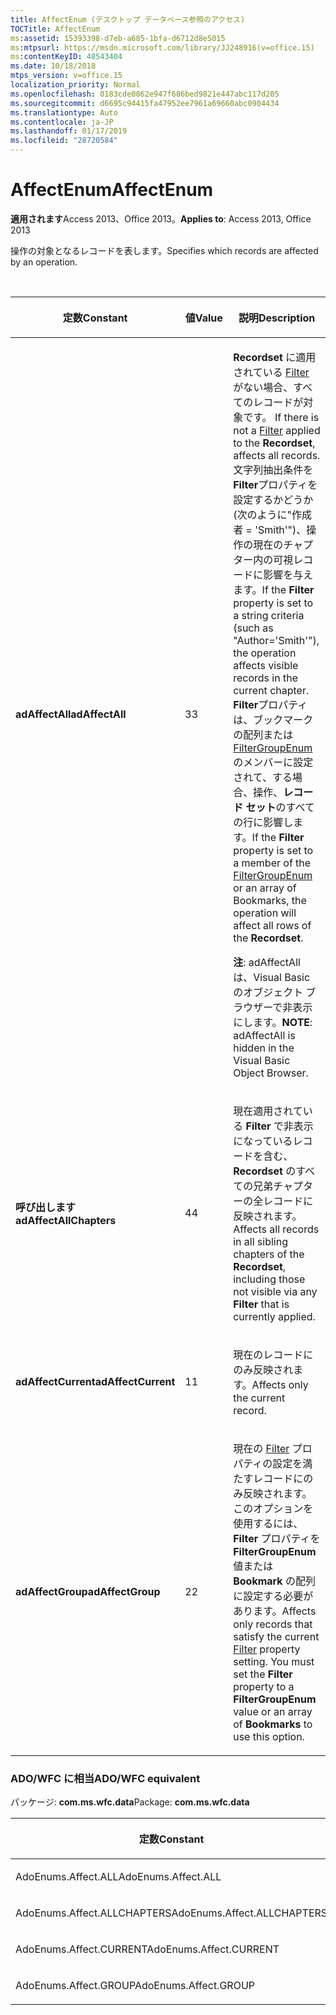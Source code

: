 ```yaml
---
title: AffectEnum (デスクトップ データベース参照のアクセス)
TOCTitle: AffectEnum
ms:assetid: 15393398-d7eb-a685-1bfa-d6712d8e5015
ms:mtpsurl: https://msdn.microsoft.com/library/JJ248916(v=office.15)
ms:contentKeyID: 48543404
ms.date: 10/18/2018
mtps_version: v=office.15
localization_priority: Normal
ms.openlocfilehash: 0183cde0862e947f686bed9821e447abc117d205
ms.sourcegitcommit: d6695c94415fa47952ee7961a69660abc0904434
ms.translationtype: Auto
ms.contentlocale: ja-JP
ms.lasthandoff: 01/17/2019
ms.locfileid: "28720584"
---
```

# <a name="affectenum"></a><span data-ttu-id="76f39-102">AffectEnum</span><span class="sxs-lookup"><span data-stu-id="76f39-102">AffectEnum</span></span>

<span data-ttu-id="76f39-103">**適用されます**Access 2013、Office 2013。</span><span class="sxs-lookup"><span data-stu-id="76f39-103">**Applies to**: Access 2013, Office 2013</span></span>

<span data-ttu-id="76f39-104">操作の対象となるレコードを表します。</span><span class="sxs-lookup"><span data-stu-id="76f39-104">Specifies which records are affected by an operation.</span></span>

<br/>

<table>
<colgroup>
<col style="width: 33%" />
<col style="width: 33%" />
<col style="width: 33%" />
</colgroup>
<thead>
<tr class="header">
<th><p><span data-ttu-id="76f39-105">定数</span><span class="sxs-lookup"><span data-stu-id="76f39-105">Constant</span></span></p></th>
<th><p><span data-ttu-id="76f39-106">値</span><span class="sxs-lookup"><span data-stu-id="76f39-106">Value</span></span></p></th>
<th><p><span data-ttu-id="76f39-107">説明</span><span class="sxs-lookup"><span data-stu-id="76f39-107">Description</span></span></p></th>
</tr>
</thead>
<tbody>
<tr class="odd">
<td><p><span data-ttu-id="76f39-108"><strong>adAffectAll</strong></span><span class="sxs-lookup"><span data-stu-id="76f39-108"><strong>adAffectAll</strong></span></span></p></td>
<td><p><span data-ttu-id="76f39-109">3</span><span class="sxs-lookup"><span data-stu-id="76f39-109">3</span></span></p></td>
<td><p><span data-ttu-id="76f39-110"><strong>Recordset</strong> に適用されている <a href="filter-property-ado.md">Filter</a> がない場合、すべてのレコードが対象です。
</span><span class="sxs-lookup"><span data-stu-id="76f39-110">If there is not a <a href="filter-property-ado.md">Filter</a> applied to the <strong>Recordset</strong>, affects all records.</span></span> <span data-ttu-id="76f39-111">文字列抽出条件を<strong>Filter</strong>プロパティを設定するかどうか (次のように&quot;作成者 = 'Smith'&quot;)、操作の現在のチャプター内の可視レコードに影響を与えます。</span><span class="sxs-lookup"><span data-stu-id="76f39-111">If the <strong>Filter</strong> property is set to a string criteria (such as &quot;Author='Smith'&quot;), the operation affects visible records in the current chapter.</span></span> <span data-ttu-id="76f39-112"><strong>Filter</strong>プロパティは、ブックマークの配列または<a href="filtergroupenum.md">FilterGroupEnum</a>のメンバーに設定されて、する場合、操作、<strong>レコード セット</strong>のすべての行に影響します。</span><span class="sxs-lookup"><span data-stu-id="76f39-112">If the <strong>Filter</strong> property is set to a member of the <a href="filtergroupenum.md">FilterGroupEnum</a> or an array of Bookmarks, the operation will affect all rows of the <strong>Recordset</strong>.</span></span></p><p><span data-ttu-id="76f39-113"><strong>注</strong>: adAffectAll は、Visual Basic のオブジェクト ブラウザーで非表示にします。</span><span class="sxs-lookup"><span data-stu-id="76f39-113"><strong>NOTE</strong>: adAffectAll is hidden in the Visual Basic Object Browser.</span></span></p>
</td>
</tr>
<tr class="even">
<td><p><span data-ttu-id="76f39-114"><strong>呼び出します</strong></span><span class="sxs-lookup"><span data-stu-id="76f39-114"><strong>adAffectAllChapters</strong></span></span></p></td>
<td><p><span data-ttu-id="76f39-115">4</span><span class="sxs-lookup"><span data-stu-id="76f39-115">4</span></span></p></td>
<td><p><span data-ttu-id="76f39-116">現在適用されている <strong>Filter</strong> で非表示になっているレコードを含む、<strong>Recordset</strong> のすべての兄弟チャプターの全レコードに反映されます。</span><span class="sxs-lookup"><span data-stu-id="76f39-116">Affects all records in all sibling chapters of the <strong>Recordset</strong>, including those not visible via any <strong>Filter</strong> that is currently applied.</span></span></p></td>
</tr>
<tr class="odd">
<td><p><span data-ttu-id="76f39-117"><strong>adAffectCurrent</strong></span><span class="sxs-lookup"><span data-stu-id="76f39-117"><strong>adAffectCurrent</strong></span></span></p></td>
<td><p><span data-ttu-id="76f39-118">1</span><span class="sxs-lookup"><span data-stu-id="76f39-118">1</span></span></p></td>
<td><p><span data-ttu-id="76f39-119">現在のレコードにのみ反映されます。</span><span class="sxs-lookup"><span data-stu-id="76f39-119">Affects only the current record.</span></span></p></td>
</tr>
<tr class="even">
<td><p><span data-ttu-id="76f39-120"><strong>adAffectGroup</strong></span><span class="sxs-lookup"><span data-stu-id="76f39-120"><strong>adAffectGroup</strong></span></span></p></td>
<td><p><span data-ttu-id="76f39-121">2</span><span class="sxs-lookup"><span data-stu-id="76f39-121">2</span></span></p></td>
<td><p><span data-ttu-id="76f39-p102">現在の <a href="filter-property-ado.md">Filter</a> プロパティの設定を満たすレコードにのみ反映されます。このオプションを使用するには、<strong>Filter</strong> プロパティを <strong>FilterGroupEnum</strong> 値または <strong>Bookmark</strong> の配列に設定する必要があります。</span><span class="sxs-lookup"><span data-stu-id="76f39-p102">Affects only records that satisfy the current <a href="filter-property-ado.md">Filter</a> property setting. You must set the <strong>Filter</strong> property to a <strong>FilterGroupEnum</strong> value or an array of <strong>Bookmarks</strong> to use this option.</span></span></p></td>
</tr>
</tbody>
</table>


### <a name="adowfc-equivalent"></a><span data-ttu-id="76f39-124">ADO/WFC に相当</span><span class="sxs-lookup"><span data-stu-id="76f39-124">ADO/WFC equivalent</span></span>

<span data-ttu-id="76f39-125">パッケージ: **com.ms.wfc.data**</span><span class="sxs-lookup"><span data-stu-id="76f39-125">Package: **com.ms.wfc.data**</span></span>

<table>
<colgroup>
<col style="width: 100%" />
</colgroup>
<thead>
<tr class="header">
<th><p><span data-ttu-id="76f39-126">定数</span><span class="sxs-lookup"><span data-stu-id="76f39-126">Constant</span></span></p></th>
</tr>
</thead>
<tbody>
<tr class="odd">
<td><p><span data-ttu-id="76f39-127">AdoEnums.Affect.ALL</span><span class="sxs-lookup"><span data-stu-id="76f39-127">AdoEnums.Affect.ALL</span></span></p></td>
</tr>
<tr class="even">
<td><p><span data-ttu-id="76f39-128">AdoEnums.Affect.ALLCHAPTERS</span><span class="sxs-lookup"><span data-stu-id="76f39-128">AdoEnums.Affect.ALLCHAPTERS</span></span></p></td>
</tr>
<tr class="odd">
<td><p><span data-ttu-id="76f39-129">AdoEnums.Affect.CURRENT</span><span class="sxs-lookup"><span data-stu-id="76f39-129">AdoEnums.Affect.CURRENT</span></span></p></td>
</tr>
<tr class="even">
<td><p><span data-ttu-id="76f39-130">AdoEnums.Affect.GROUP</span><span class="sxs-lookup"><span data-stu-id="76f39-130">AdoEnums.Affect.GROUP</span></span></p></td>
</tr>
</tbody>
</table>

